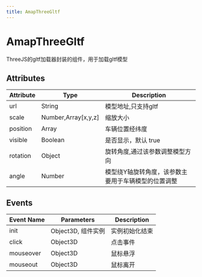 ```yaml
---
title: AmapThreeGltf
---
```


# AmapThreeGltf
ThreeJS的gltf加载器封装的组件，用于加载gltf模型

## Attributes

Attribute | Type | Description
---|---|---|
url  | String | 模型地址,只支持gltf
scale | Number,Array[x,y,z] | 缩放大小
position | Array | 车辆位置经纬度
visible | Boolean | 是否显示，默认 true
rotation | Object | 旋转角度,通过该参数调整模型方向
angle | Number | 模型绕Y轴旋转角度，该参数主要用于车辆模型的位置调整

## Events

Event Name | Parameters | Description
---|---|---|
init | Object3D, 组件实例 | 实例初始化结束
click | Object3D | 点击事件
mouseover | Object3D | 鼠标悬浮
mouseout | Object3D | 鼠标离开

